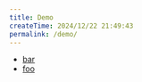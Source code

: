 ```yaml
---
title: Demo
createTime: 2024/12/22 21:49:43
permalink: /demo/
---
```


- [bar](./bar.md)
- [foo](./foo.md)
